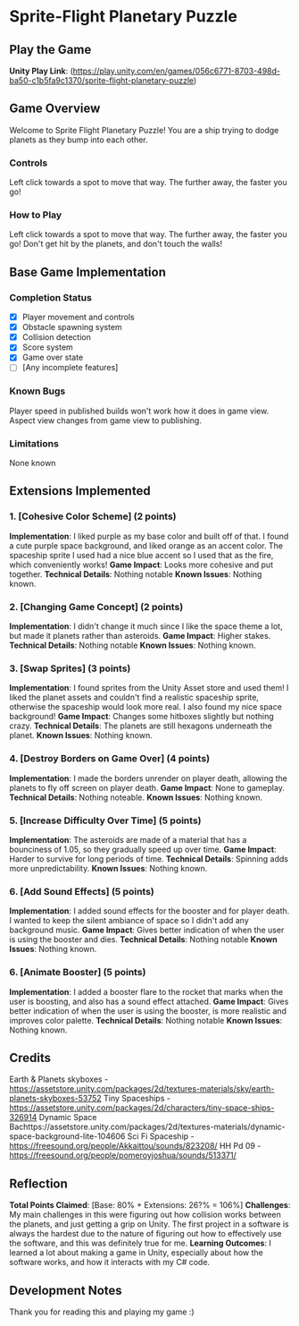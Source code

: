 # Sprite-Flight Planetary Puzzle

## Play the Game
**Unity Play Link**: (https://play.unity.com/en/games/056c6771-8703-498d-ba50-c1b5fa9c1370/sprite-flight-planetary-puzzle)

## Game Overview
Welcome to Sprite Flight Planetary Puzzle! You are a ship trying to dodge planets as they bump into each other. 

### Controls
Left click towards a spot to move that way. The further away, the faster you go!

### How to Play
Left click towards a spot to move that way. The further away, the faster you go! Don't get hit by the planets, and don't touch the walls!

## Base Game Implementation

### Completion Status
- [x] Player movement and controls
- [x] Obstacle spawning system
- [x] Collision detection
- [x] Score system
- [x] Game over state
- [ ] [Any incomplete features]

### Known Bugs
Player speed in published builds won't work how it does in game view. Aspect view changes from game view to publishing.

### Limitations
None known

## Extensions Implemented

### 1. [Cohesive Color Scheme] (2 points)
**Implementation**: I liked purple as my base color and built off of that. I found a cute purple space background, and liked orange as an accent color. The spaceship sprite I used had a nice blue accent so I used that as the fire, which conveniently works!
**Game Impact**: Looks more cohesive and put together.
**Technical Details**: Nothing notable
**Known Issues**: Nothing known.

### 2. [Changing Game Concept] (2 points)
**Implementation**: I didn't change it much since I like the space theme a lot, but made it planets rather than asteroids.
**Game Impact**: Higher stakes.
**Technical Details**: Nothing notable
**Known Issues**: Nothing known.

### 3. [Swap Sprites] (3 points)
**Implementation**: I found sprites from the Unity Asset store and used them! I liked the planet assets and couldn't find a realistic spaceship sprite, otherwise the spaceship would look more real. I also found my nice space background!
**Game Impact**: Changes some hitboxes slightly but nothing crazy.
**Technical Details**: The planets are still hexagons underneath the planet.
**Known Issues**: Nothing known.

### 4. [Destroy Borders on Game Over] (4 points)
**Implementation**: I made the borders unrender on player death, allowing the planets to fly off screen on player death.
**Game Impact**: None to gameplay.
**Technical Details**: Nothing noteable.
**Known Issues**: Nothing known.

### 5. [Increase Difficulty Over Time] (5 points)
**Implementation**: The asteroids are made of a material that has a bounciness of 1.05, so they gradually speed up over time.
**Game Impact**: Harder to survive for long periods of time.
**Technical Details**: Spinning adds more unpredictability.
**Known Issues**: Nothing known.

### 6. [Add Sound Effects] (5 points)
**Implementation**: I added sound effects for the booster and for player death. I wanted to keep the silent ambiance of space so I didn't add any background music.
**Game Impact**: Gives better indication of when the user is using the booster and dies.
**Technical Details**: Nothing notable
**Known Issues**: Nothing known.

### 6. [Animate Booster] (5 points)
**Implementation**: I added a booster flare to the rocket that marks when the user is boosting, and also has a sound effect attached.
**Game Impact**: Gives better indication of when the user is using the booster, is more realistic and improves color palette.
**Technical Details**: Nothing notable
**Known Issues**: Nothing known.

## Credits
Earth & Planets skyboxes - https://assetstore.unity.com/packages/2d/textures-materials/sky/earth-planets-skyboxes-53752
Tiny Spaceships - https://assetstore.unity.com/packages/2d/characters/tiny-space-ships-326914
Dynamic Space Bachttps://assetstore.unity.com/packages/2d/textures-materials/dynamic-space-background-lite-104606
Sci Fi Spaceship - https://freesound.org/people/Akkaittou/sounds/823208/
HH Pd 09 - https://freesound.org/people/pomeroyjoshua/sounds/513371/

## Reflection
**Total Points Claimed**: [Base: 80% + Extensions: 26?% = 106%]
**Challenges**: My main challenges in this were figuring out how collision works between the planets, and just getting a grip on Unity. The first project in a software is always the hardest due to the nature of figuring out how to effectively use the software, and this was definitely true for me.
**Learning Outcomes**: I learned a lot about making a game in Unity, especially about how the software works, and how it interacts with my C# code. 

## Development Notes
Thank you for reading this and playing my game :)

